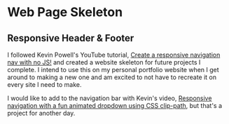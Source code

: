 # Web Page Skeleton

## Responsive Header & Footer

I followed Kevin Powell's YouTube tutorial, [Create a responsive navigation nav with no JS!](https://www.youtube.com/watch?v=8QKOaTYvYUA) and created a website skeleton for future projects I complete. I intend to use this on my personal portfolio website when I get around to making a new one and am excited to not have to recreate it on every site I need to make.

I would like to add to the navigation bar with Kevin's video, [Responsive navigation with a fun animated dropdown using CSS clip-path](https://www.youtube.com/watch?v=FqbOu5ZRFag&t=1585s), but that's a project for another day.
